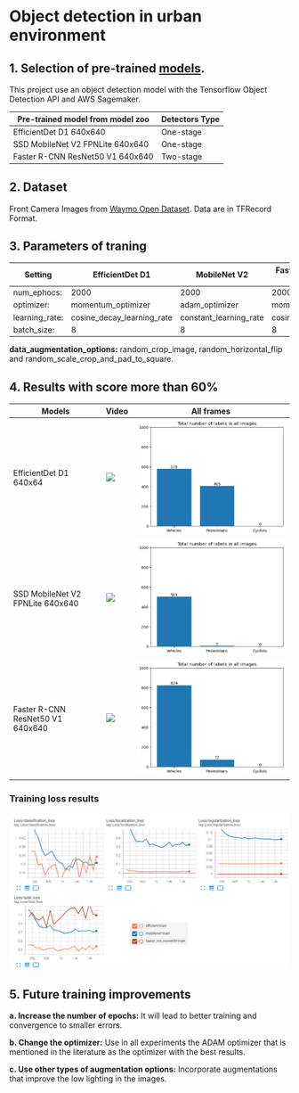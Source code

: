 # Object detection in urban environment
## 1. Selection of pre-trained [models](https://github.com/tensorflow/models/blob/master/research/object_detection/g3doc/tf2_detection_zoo.md).
   This project use an object detection model with the Tensorflow Object Detection API and AWS Sagemaker.
   
| Pre-trained model from model zoo | Detectors Type |
| ------------- | ------------- | 
| EfficientDet D1 640x640  | One-stage |
| SSD MobileNet V2 FPNLite 640x640 | One-stage |
| Faster R-CNN ResNet50 V1 640x640 | Two-stage |
## 2. Dataset
Front Camera Images from [Waymo Open Dataset](https://waymo.com/open/). Data are in TFRecord Format. 
## 3. Parameters of traning
| Setting | EfficientDet D1 | MobileNet V2 | Faster R-CNN ResNet50 V1 |
| ------------- | ------------- | ------------- |  ------------- | 
| num_ephocs: |  2000 | 2000 | 2000 |
| optimizer: |   momentum_optimizer | adam_optimizer | momentum_optimizer|      
| learning_rate: |   cosine_decay_learning_rate | constant_learning_rate | cosine_decay_learning_rate|
| batch_size: | 8 | 8 | 8 |

**data_augmentation_options:** random_crop_image, random_horizontal_flip and random_scale_crop_and_pad_to_square.


## 4. Results with score more than 60%

| Models | Video | All frames | 
| ------------- | ------------- | ------------- | 
| EfficientDet D1 640x64  | ![](media/output_efficientdet.gif) |  ![](media/efficientdet_d1_0.6.png) |
| SSD MobileNet V2 FPNLite 640x640 | ![](media/output_mobilenet.gif) | ![](media/ssd_mobilenet_v2_0.6.png) |
| Faster R-CNN ResNet50 V1 640x640 | ![](media/output_fasterresnet50.gif) | ![](media/faster_rcnn_resnet50_v1_0.6.png) |



### Training loss results
![](media/losses.png)

## 5. Future training improvements
 **a. Increase the number of epochs:** It will lead to better training and convergence to smaller errors.
 
 **b. Change the optimizer:** Use in all experiments the ADAM optimizer that is mentioned in the literature as the optimizer with the best results.
 
 **c. Use other types of augmentation options:** Incorporate augmentations that improve the low lighting in the images.
